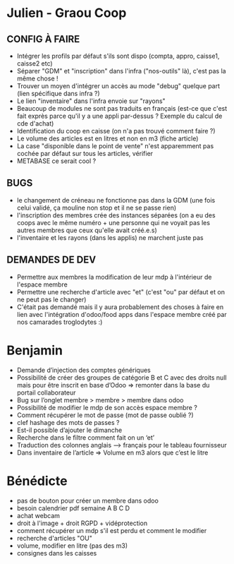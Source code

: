 # Julien - Graou Coop
## CONFIG À FAIRE
- Intégrer les profils par défaut s'ils sont dispo (compta, appro, caisse1, caisse2 etc)
- Séparer "GDM" et "inscription" dans l'infra ("nos-outils" là), c'est pas la même chose !
- Trouver un moyen d'intégrer un accès au mode "debug" quelque part (lien spécifique dans infra ?)
- Le lien "inventaire" dans l'infra envoie sur "rayons"
- Beaucoup de modules ne sont pas traduits en français (est-ce que c'est fait exprès parce qu'il y a une appli par-dessus ? Exemple du calcul de cde d'achat)
- Identification du coop en caisse (on n'a pas trouvé comment faire ?)
- Le volume des articles est en litres et non en m3 (fiche article)
- La case "disponible dans le point de vente" n'est apparemment pas cochée par défaut sur tous les articles, vérifier
- METABASE ce serait cool ?

## BUGS
- le changement de créneau ne fonctionne pas dans la GDM (une fois celui validé, ça mouline non stop et il ne se passe rien)
- l'inscription des membres crée des instances séparées (on a eu des coops avec le même numéro + une personne qui ne voyait pas les autres membres que ceux qu'elle avait créé.e.s)
- l'inventaire et les rayons (dans les applis) ne marchent juste pas

## DEMANDES DE DEV
- Permettre aux membres la modification de leur mdp à l'intérieur de l'espace membre
- Permettre une recherche d'article avec "et" (c'est "ou" par défaut et on ne peut pas le changer)
- C'était pas demandé mais il y aura probablement des choses à faire en lien avec l'intégration d'odoo/food apps dans l'espace membre créé par nos camarades troglodytes :)

# Benjamin
-   Demande d’injection des comptes génériques
-   Possibilité de créer des groupes de catégorie B et C avec des droits null mais pour être inscrit en base d’Odoo => remonter dans la base du portail collaborateur
-   Bug sur l’onglet membre > membre > membre dans odoo
-   Possibilité de modifier le mdp de son accès espace membre ?
-   Comment récupérer le mot de passe (mot de passe oublié ?)
-   clef hashage des mots de passes ?
-   Est-il possible d’ajouter le dimanche
-   Recherche dans le filtre comment fait on un ‘et’
-   Traduction des colonnes anglais --> français pour le tableau fournisseur
-   Dans inventaire de l’article => Volume en m3 alors que c’est le litre

# Bénédicte
- pas de bouton pour créer un membre dans odoo
- besoin calendrier pdf semaine A B C D
- achat webcam
- droit à l'image + droit RGPD + vidéprotection
- comment récupérer un mdp s'il est perdu et comment le modifier
- recherche d'articles "OU"
- volume, modifier en litre (pas des m3)
- consignes dans les caisses